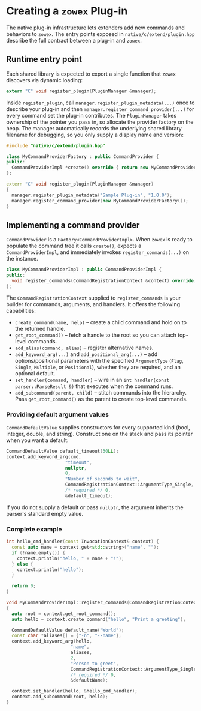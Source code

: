 # Creating a `zowex` Plug-in

The native plug-in infrastructure lets extenders add new commands and behaviors to `zowex`. The entry points exposed in
`native/c/extend/plugin.hpp` describe the full contract between a plug-in and `zowex`.

## Runtime entry point

Each shared library is expected to export a single function that `zowex` discovers via dynamic loading:

```c
extern "C" void register_plugin(PluginManager &manager);
```

Inside `register_plugin`, call `manager.register_plugin_metadata(...)` once to describe your plug-in and then `manager.register_command_provider(...)` for every command set the plug-in contributes. The `PluginManager` takes ownership of the pointer you pass in, so allocate the provider factory on the heap. The manager automatically records the underlying shared library filename for debugging, so you only supply a display name and version:

```cpp
#include "native/c/extend/plugin.hpp"

class MyCommandProviderFactory : public CommandProvider {
public:
  CommandProviderImpl *create() override { return new MyCommandProviderImpl(); }
};

extern "C" void register_plugin(PluginManager &manager)
{
  manager.register_plugin_metadata("Sample Plug-in", "1.0.0");
  manager.register_command_provider(new MyCommandProviderFactory());
}
```

## Implementing a command provider

`CommandProvider` is a `Factory<CommandProviderImpl>`. When `zowex` is ready to populate the command tree it calls
`create()`, expects a `CommandProviderImpl`, and immediately invokes `register_commands(...)` on the instance.

```cpp
class MyCommandProviderImpl : public CommandProviderImpl {
public:
  void register_commands(CommandRegistrationContext &context) override;
};
```

The `CommandRegistrationContext` supplied to `register_commands` is your builder for commands, arguments, and handlers. It offers the following capabilities:

- `create_command(name, help)` – create a child command and hold on to the returned handle.
- `get_root_command()` – fetch a handle to the root so you can attach top-level commands.
- `add_alias(command, alias)` – register alternative names.
- `add_keyword_arg(...)` and `add_positional_arg(...)` – add options/positional parameters with the specified `ArgumentType` (`Flag`, `Single`, `Multiple`, or `Positional`), whether they are required, and an optional default.
- `set_handler(command, handler)` – wire in an `int handler(const parser::ParseResult &)` that executes when the command runs.
- `add_subcommand(parent, child)` – stitch commands into the hierarchy. Pass `get_root_command()` as the parent to create top-level commands.

### Providing default argument values

`CommandDefaultValue` supplies constructors for every supported kind (bool, integer, double, and string). Construct one on the stack and pass its pointer when you want a default:

```cpp
CommandDefaultValue default_timeout(30LL);
context.add_keyword_arg(cmd,
                      "timeout",
                      nullptr,
                      0,
                      "Number of seconds to wait",
                      CommandRegistrationContext::ArgumentType_Single,
                      /* required */ 0,
                      &default_timeout);
```

If you do not supply a default or pass `nullptr`, the argument inherits the parser's standard empty value.

### Complete example

```cpp
int hello_cmd_handler(const InvocationContext& context) {
  const auto name = context.get<std::string>("name", "");
  if (!name.empty()) {
    context.println("hello, " + name + "!");
  } else {
    context.println("hello");
  }

  return 0;
}

void MyCommandProviderImpl::register_commands(CommandRegistrationContext &context)
{
  auto root = context.get_root_command();
  auto hello = context.create_command("hello", "Print a greeting");

  CommandDefaultValue default_name("World");
  const char *aliases[] = {"-n", "--name"};
  context.add_keyword_arg(hello,
                        "name",
                        aliases,
                        2,
                        "Person to greet",
                        CommandRegistrationContext::ArgumentType_Single,
                        /* required */ 0,
                        &defaultName);

  context.set_handler(hello, &hello_cmd_handler);
  context.add_subcommand(root, hello);
}
```
